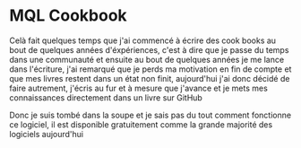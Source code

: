 # MQL Cookbook

Celà fait quelques temps que j'ai commencé à écrire des cook books au bout de quelques années d'éxpériences, c'est à dire que je passe du temps dans une communauté et ensuite au bout de quelques années je me lance dans l'écriture, j'ai remarqué que je perds ma motivation en fin de compte et que mes livres restent dans un état non finit, aujourd'hui j'ai donc décidé de faire autrement, j'écris au fur et à mesure que j'avance et je mets mes connaissances directement dans un livre sur GitHub

Donc je suis tombé dans la soupe et je sais pas du tout comment fonctionne ce logiciel, il est disponible gratuitement comme la grande majorité des logiciels aujourd'hui
